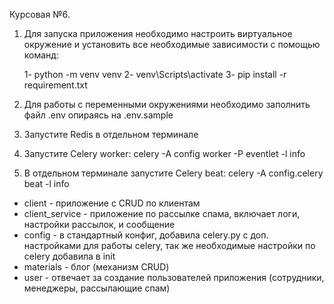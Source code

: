 Курсовая №6.

1. Для запуска приложения необходимо настроить виртуальное окружение и установить все необходимые зависимости с помощью команд:

    1- python -m venv venv
    2- venv\Scripts\activate
    3- pip install -r requirement.txt
2. Для работы с переменными окружениями необходимо заполнить файл .env опираясь на .env.sample
3. Запустите Redis в отдельном терминале
4. Запустите Celery worker: celery -A config worker -P eventlet -l info
5. В отдельном терминале запустите Celery beat:  celery -A config.celery beat -l info
- client - приложение с CRUD по клиентам 
- client_service - приложение по рассылке спама, включает логи, настройки рассылок, и сообщение 
- config - в стандартный конфиг, добавила celery.py с доп. настройками для работы celery,
так же необходимые настройки по celery добавила в init
- materials - блог (механизм CRUD)
- user - отвечает за создание пользователей приложения (сотрудники, менеджеры, рассылающие спам)


